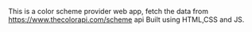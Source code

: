 This is a color scheme provider web app, fetch the data from https://www.thecolorapi.com/scheme api 
Built using HTML,CSS and JS.